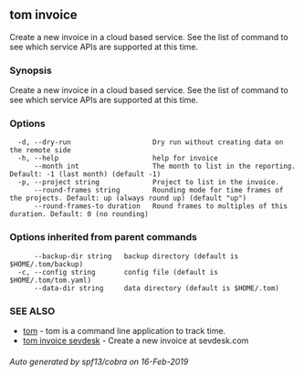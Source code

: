 ## tom invoice

Create a new invoice in a cloud based service. See the list of command to see which service APIs are supported at this time.

### Synopsis

Create a new invoice in a cloud based service. See the list of command to see which service APIs are supported at this time.

### Options

```
  -d, --dry-run                    Dry run without creating data on the remote side
  -h, --help                       help for invoice
      --month int                  The month to list in the reporting. Default: -1 (last month) (default -1)
  -p, --project string             Project to list in the invoice.
      --round-frames string        Rounding mode for time frames of the projects. Default: up (always round up) (default "up")
      --round-frames-to duration   Round frames to multiples of this duration. Default: 0 (no rounding)
```

### Options inherited from parent commands

```
      --backup-dir string   backup directory (default is $HOME/.tom/backup)
  -c, --config string       config file (default is $HOME/.tom/tom.yaml)
      --data-dir string     data directory (default is $HOME/.tom)
```

### SEE ALSO

* [tom](tom.md)	 - tom is a command line application to track time.
* [tom invoice sevdesk](tom_invoice_sevdesk.md)	 - Create a new invoice at sevdesk.com

###### Auto generated by spf13/cobra on 16-Feb-2019
